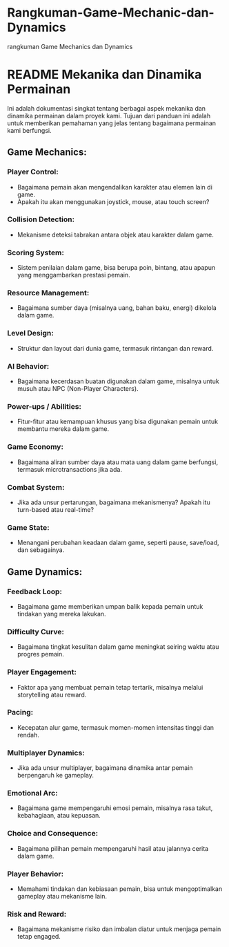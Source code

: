 # Rangkuman-Game-Mechanic-dan-Dynamics
rangkuman  Game Mechanics dan Dynamics

# README Mekanika dan Dinamika Permainan

Ini adalah dokumentasi singkat tentang berbagai aspek mekanika dan dinamika permainan dalam proyek kami. Tujuan dari panduan ini adalah untuk memberikan pemahaman yang jelas tentang bagaimana permainan kami berfungsi.

## Game Mechanics:

### Player Control:
- Bagaimana pemain akan mengendalikan karakter atau elemen lain di game.
- Apakah itu akan menggunakan joystick, mouse, atau touch screen?

### Collision Detection:
- Mekanisme deteksi tabrakan antara objek atau karakter dalam game.

### Scoring System:
- Sistem penilaian dalam game, bisa berupa poin, bintang, atau apapun yang menggambarkan prestasi pemain.

### Resource Management:
- Bagaimana sumber daya (misalnya uang, bahan baku, energi) dikelola dalam game.

### Level Design:
- Struktur dan layout dari dunia game, termasuk rintangan dan reward.

### AI Behavior:
- Bagaimana kecerdasan buatan digunakan dalam game, misalnya untuk musuh atau NPC (Non-Player Characters).

### Power-ups / Abilities:
- Fitur-fitur atau kemampuan khusus yang bisa digunakan pemain untuk membantu mereka dalam game.

### Game Economy:
- Bagaimana aliran sumber daya atau mata uang dalam game berfungsi, termasuk microtransactions jika ada.

### Combat System:
- Jika ada unsur pertarungan, bagaimana mekanismenya? Apakah itu turn-based atau real-time?

### Game State:
- Menangani perubahan keadaan dalam game, seperti pause, save/load, dan sebagainya.

## Game Dynamics:

### Feedback Loop:
- Bagaimana game memberikan umpan balik kepada pemain untuk tindakan yang mereka lakukan.

### Difficulty Curve:
- Bagaimana tingkat kesulitan dalam game meningkat seiring waktu atau progres pemain.

### Player Engagement:
- Faktor apa yang membuat pemain tetap tertarik, misalnya melalui storytelling atau reward.

### Pacing:
- Kecepatan alur game, termasuk momen-momen intensitas tinggi dan rendah.

### Multiplayer Dynamics:
- Jika ada unsur multiplayer, bagaimana dinamika antar pemain berpengaruh ke gameplay.

### Emotional Arc:
- Bagaimana game mempengaruhi emosi pemain, misalnya rasa takut, kebahagiaan, atau kepuasan.

### Choice and Consequence:
- Bagaimana pilihan pemain mempengaruhi hasil atau jalannya cerita dalam game.

### Player Behavior:
- Memahami tindakan dan kebiasaan pemain, bisa untuk mengoptimalkan gameplay atau mekanisme lain.

### Risk and Reward:
- Bagaimana mekanisme risiko dan imbalan diatur untuk menjaga pemain tetap engaged.
